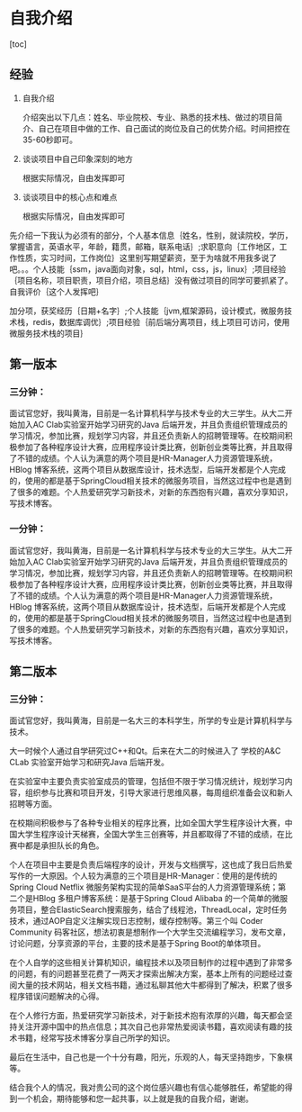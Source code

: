 

# 自我介绍

[toc]

## 经验

1. 自我介绍

    介绍突出以下几点：姓名、毕业院校、专业、熟悉的技术栈、做过的项目简介、自己在项目中做的工作、自己面试的岗位及自己的优势介绍。时间把控在35-60秒即可。

2. 谈谈项目中自己印象深刻的地方

    根据实际情况，自由发挥即可

3. 谈谈项目中的核心点和难点

    根据实际情况，自由发挥即可

先介绍一下我认为必须有的部分，个人基本信息｛姓名，性别，就读院校，学历，掌握语言，英语水平，年龄，籍贯，邮箱，联系电话｝;求职意向｛工作地区，工作性质，实习时间，工作岗位｝这里别写期望薪资，至于为啥就不用我多说了吧。。。个人技能｛ssm，java面向对象，sql，html，css，js，linux｝;项目经验｛项目名称，项目职责，项目介绍，项目总结｝没有做过项目的同学可要抓紧了。自我评价｛这个人发挥吧｝

加分项，获奖经历｛日期+名字｝;个人技能｛jvm,框架源码，设计模式，微服务技术栈，redis，数据库调优｝;项目经验｛前后端分离项目，线上项目可访问，使用微服务技术栈的项目｝



## 第一版本

### 三分钟：

 面试官您好，我叫黄海，目前是一名计算机科学与技术专业的大三学生。从大二开始加入AC Clab实验室开始学习研究的Java 后端开发，并且负责组织管理成员的学习情况，参加比赛，规划学习内容，并且还负责新人的招聘管理等。在校期间积极参加了各种程序设计大赛，应用程序设计类比赛，创新创业类等比赛，并且取得了不错的成绩。个人认为满意的两个项目是HR-Manager人力资源管理系统，HBlog 博客系统，这两个项目从数据库设计，技术选型，后端开发都是个人完成的，使用的都是基于SpringCloud相关技术的微服务项目，当然这过程中也是遇到了很多的难题。个人热爱研究学习新技术，对新的东西抱有兴趣，喜欢分享知识，写技术博客。





### 一分钟：

面试官您好，我叫黄海，目前是一名计算机科学与技术专业的大三学生。从大二开始加入AC Clab实验室开始学习研究的Java 后端开发，并且负责组织管理成员的学习情况，参加比赛，规划学习内容，并且还负责新人的招聘管理等。在校期间积极参加了各种程序设计大赛，应用程序设计类比赛，创新创业类等比赛，并且取得了不错的成绩。个人认为满意的两个项目是HR-Manager人力资源管理系统，HBlog 博客系统，这两个项目从数据库设计，技术选型，后端开发都是个人完成的，使用的都是基于SpringCloud相关技术的微服务项目，当然这过程中也是遇到了很多的难题。个人热爱研究学习新技术，对新的东西抱有兴趣，喜欢分享知识，写技术博客。



## 第二版本

### 三分钟：

面试官您好，我叫黄海，目前是一名大三的本科学生，所学的专业是计算机科学与技术。

大一时候个人通过自学研究过C++和Qt。后来在大二的时候进入了 学校的A&C CLab 实验室开始学习和研究Java 后端开发。

在实验室中主要负责实验室成员的管理，包括但不限于学习情况统计，规划学习内容，组织参与比赛和项目开发，引导大家进行思维风暴，每周组织准备会议和新人招聘等方面。

在校期间积极参与了各种专业相关的程序比赛，比如全国大学生程序设计大赛，中国大学生程序设计天梯赛，全国大学生三创赛等，并且都取得了不错的成绩，在比赛中都是承担队长的角色。

个人在项目中主要是负责后端程序的设计，开发与文档撰写，这也成了我日后热爱写作的一大原因。个人较为满意的三个项目是HR-Manager：使用的是传统的Spring Cloud Netflix 微服务架构实现的简单SaaS平台的人力资源管理系统；第二个是HBlog 多租户博客系统：是基于Spring Cloud Alibaba 的一个简单的微服务项目，整合ElasticSearch搜索服务，结合了线程池，ThreadLocal，定时任务技术，通过AOP自定义注解实现日志控制，缓存控制等。第三个叫 Coder Community 码客社区，想法初衷是想制作一个大学生交流编程学习，发布文章，讨论问题，分享资源的平台，主要的技术是基于Spring Boot的单体项目。

在个人自学的这些相关计算机知识，编程技术以及项目制作的过程中遇到了非常多的问题，有的问题甚至花费了一两天才探索出解决方案，基本上所有的问题经过查阅大量的技术网站，相关文档书籍，通过私聊其他大牛都得到了解决，积累了很多程序错误问题解决的心得。

在个人修行方面，热爱研究学习新技术，对于新技术抱有浓厚的兴趣，每天都会坚持关注开源中国中的热点信息；其次自己也非常热爱阅读书籍，喜欢阅读有趣的技术书籍，经常写技术博客分享自己所学的知识。

最后在生活中，自己也是一个十分有趣，阳光，乐观的人，每天坚持跑步，下象棋等。

结合我个人的情况，我对贵公司的这个岗位感兴趣也有信心能够胜任，希望能的得到一个机会，期待能够和您一起共事，以上就是我的自我介绍，谢谢。



